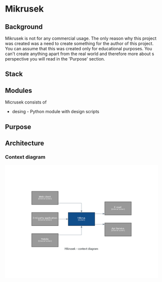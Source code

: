 # Mikrusek

## Background

Mikrusek is not for any commercial usage. The only reason why this project was created was a need to create something for the author of this project. You can assume that this was created only for educational purposes. 
You can't create anything apart from the real world and therefore more about s perspective you will read in the 'Purpose' section.

## Stack

## Modules 

Micrusek consists of 

- desing - Python module with design scripts

## Purpose

## Architecture

### Context diagram

![Main Context!](design/assets/context.png "San Juan Mountains")






